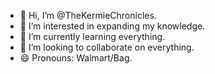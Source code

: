 - 👋 Hi, I’m @TheKermieChronicles.
- 👀 I’m interested in expanding my knowledge.
- 🌱 I’m currently learning everything.
- 💞️ I’m looking to collaborate on everything.
- 😄 Pronouns: Walmart/Bag.

<!---
TheKermieChronicles/TheKermieChronicles is a ✨ special ✨ repository because its `README.md` (this file) appears on your GitHub profile.
You can click the Preview link to take a look at your changes.
--->
